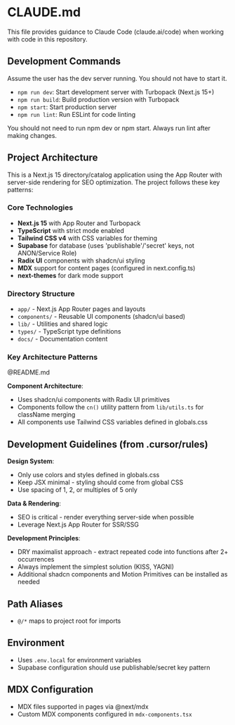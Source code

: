 # CLAUDE.md

This file provides guidance to Claude Code (claude.ai/code) when working with code in this repository.

## Development Commands

Assume the user has the dev server running. You should not have to start it. 

- `npm run dev`: Start development server with Turbopack (Next.js 15+)
- `npm run build`: Build production version with Turbopack
- `npm start`: Start production server
- `npm run lint`: Run ESLint for code linting

You should not need to run npm dev or npm start. Always run lint after making changes.

## Project Architecture

This is a Next.js 15 directory/catalog application using the App Router with server-side rendering for SEO optimization. The project follows these key patterns:

### Core Technologies
- **Next.js 15** with App Router and Turbopack
- **TypeScript** with strict mode enabled
- **Tailwind CSS v4** with CSS variables for theming
- **Supabase** for database (uses 'publishable'/'secret' keys, not ANON/Service Role)
- **Radix UI** components with shadcn/ui styling
- **MDX** support for content pages (configured in next.config.ts)
- **next-themes** for dark mode support

### Directory Structure
- `app/` - Next.js App Router pages and layouts
- `components/` - Reusable UI components (shadcn/ui based)
- `lib/` - Utilities and shared logic
- `types/` - TypeScript type definitions
- `docs/` - Documentation content

### Key Architecture Patterns

@README.md

**Component Architecture**: 
- Uses shadcn/ui components with Radix UI primitives
- Components follow the `cn()` utility pattern from `lib/utils.ts` for className merging
- All components use Tailwind CSS variables defined in globals.css

## Development Guidelines (from .cursor/rules)

**Design System**:
- Only use colors and styles defined in globals.css
- Keep JSX minimal - styling should come from global CSS
- Use spacing of 1, 2, or multiples of 5 only

**Data & Rendering**:
- SEO is critical - render everything server-side when possible
- Leverage Next.js App Router for SSR/SSG

**Development Principles**:
- DRY maximalist approach - extract repeated code into functions after 2+ occurrences  
- Always implement the simplest solution (KISS, YAGNI)
- Additional shadcn components and Motion Primitives can be installed as needed

## Path Aliases
- `@/*` maps to project root for imports

## Environment
- Uses `.env.local` for environment variables
- Supabase configuration should use publishable/secret key pattern

## MDX Configuration
- MDX files supported in pages via @next/mdx
- Custom MDX components configured in `mdx-components.tsx`